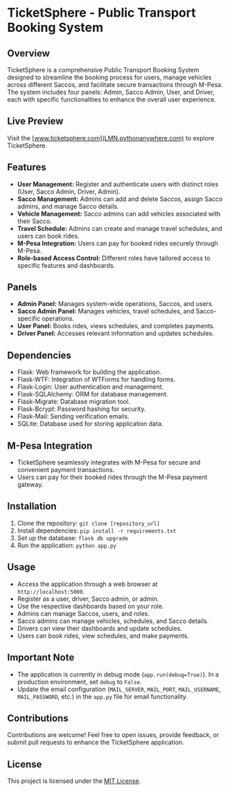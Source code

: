 # TicketSphere - Public Transport Booking System

## Overview
TicketSphere is a comprehensive Public Transport Booking System designed to streamline the booking process for users, manage vehicles across different Saccos, and facilitate secure transactions through M-Pesa. The system includes four panels: Admin, Sacco Admin, User, and Driver, each with specific functionalities to enhance the overall user experience.

## Live Preview
Visit the [www.ticketsphere.com](LMN.pythonanywhere.com) to explore TicketSphere.

## Features
- **User Management:** Register and authenticate users with distinct roles (User, Sacco Admin, Driver, Admin).
- **Sacco Management:** Admins can add and delete Saccos, assign Sacco admins, and manage Sacco details.
- **Vehicle Management:** Sacco admins can add vehicles associated with their Sacco.
- **Travel Schedule:** Admins can create and manage travel schedules, and users can book rides.
- **M-Pesa Integration:** Users can pay for booked rides securely through M-Pesa.
- **Role-based Access Control:** Different roles have tailored access to specific features and dashboards.

## Panels
- **Admin Panel:** Manages system-wide operations, Saccos, and users.
- **Sacco Admin Panel:** Manages vehicles, travel schedules, and Sacco-specific operations.
- **User Panel:** Books rides, views schedules, and completes payments.
- **Driver Panel:** Accesses relevant information and updates schedules.

## Dependencies
- Flask: Web framework for building the application.
- Flask-WTF: Integration of WTForms for handling forms.
- Flask-Login: User authentication and management.
- Flask-SQLAlchemy: ORM for database management.
- Flask-Migrate: Database migration tool.
- Flask-Bcrypt: Password hashing for security.
- Flask-Mail: Sending verification emails.
- SQLite: Database used for storing application data.

## M-Pesa Integration
- TicketSphere seamlessly integrates with M-Pesa for secure and convenient payment transactions.
- Users can pay for their booked rides through the M-Pesa payment gateway.

## Installation
1. Clone the repository: `git clone [repository_url]`
2. Install dependencies: `pip install -r requirements.txt`
3. Set up the database: `flask db upgrade`
4. Run the application: `python app.py`

## Usage
- Access the application through a web browser at `http://localhost:5000`.
- Register as a user, driver, Sacco admin, or admin.
- Use the respective dashboards based on your role.
- Admins can manage Saccos, users, and roles.
- Sacco admins can manage vehicles, schedules, and Sacco details.
- Drivers can view their dashboards and update schedules.
- Users can book rides, view schedules, and make payments.

## Important Note
- The application is currently in debug mode (`app.run(debug=True)`). In a production environment, set `debug` to `False`.
- Update the email configuration (`MAIL_SERVER`, `MAIL_PORT`, `MAIL_USERNAME`, `MAIL_PASSWORD`, etc.) in the `app.py` file for email functionality.


## Contributions
Contributions are welcome! Feel free to open issues, provide feedback, or submit pull requests to enhance the TicketSphere application.

## License
This project is licensed under the [MIT License](LICENSE).
